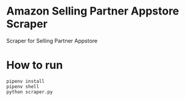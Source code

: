 # Amazon Selling Partner Appstore Scraper
Scraper for Selling Partner Appstore

# How to run
```buildoutcfg
pipenv install
pipenv shell
python scraper.py
```